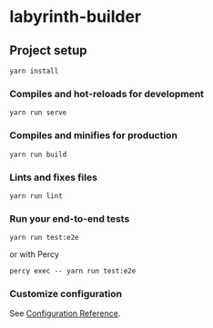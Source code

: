 # labyrinth-builder

## Project setup
```
yarn install
```

### Compiles and hot-reloads for development
```
yarn run serve
```

### Compiles and minifies for production
```
yarn run build
```

### Lints and fixes files
```
yarn run lint
```

### Run your end-to-end tests
```
yarn run test:e2e
```

or with Percy
```
percy exec -- yarn run test:e2e
```

### Customize configuration
See [Configuration Reference](https://cli.vuejs.org/config/).
